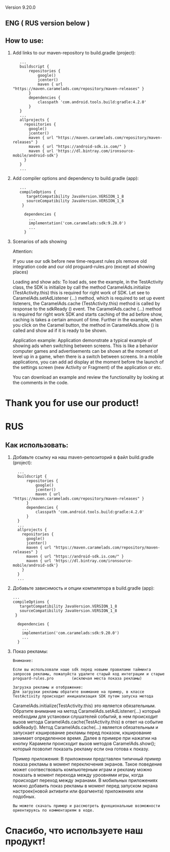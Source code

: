 Version 9.20.0

## ENG ( RUS version below )


## How to use:

1. Add links to our maven-repository to build.gradle (project):

          ...
          buildscript {
              repositories {
                  google()
                  jcenter()
                  maven { url "https://maven.caramelads.com/repository/maven-releases" }
              }
              dependencies {
                  classpath 'com.android.tools.build:gradle:4.2.0'
              }
          }
          ...
          allprojects {
            repositories {
              google()
              jcenter()
              maven { url "https://maven.caramelads.com/repository/maven-releases" }
              maven { url "https://android-sdk.is.com/" }
              maven { url 'https://dl.bintray.com/ironsource-mobile/android-sdk'}
            }
          }
          ...


2. Add compiler options and dependency to build.gradle (app):

          ...
          compileOptions {
             targetCompatibility JavaVersion.VERSION_1_8
             sourceCompatibility JavaVersion.VERSION_1_8
           }

            dependencies {
              ...
              implementation('com.caramelads:sdk:9.20.0')
              ...
            }

3. Scenarios of ads showing

    Attention:

    If you use our sdk before new time-request rules pls remove old integration code and our old proguard-rules.pro (except ad showing places)

    Loading and show ads:
    To load ads, see the example, in the TestActivity class, the SDK is initialize by call the method CaramelAds.initialize (TestActivity.this) this is required for right work of SDK. Let see to CaramelAds.setAdListener (...) method, which is required to set up event listeners, the CaramelAds.cache (TestActivity.this) method is called by response to the sdkReady () event. The CaramelAds.cache (...) method is required for right work SDK and starts caching of the ad before show, caching is takes a certain amount of time. Further in the example, when you click on the Caramel button, the method in CaramelAds.show () is called and show ad if it is ready to be shown.

    Application example:
    Application demonstrate a typical example of showing ads when switching between screens. This is like a behavior computer games and advertisements can be shown at the moment of level up in a game, when there is a switch between screens. In a mobile applications, you can add ad display at the moment before the launch of the settings screen (new Activity or Fragment) of the application or etc.

    You can download an example and review the functionality by looking at the comments in the code.


# Thank you for use our product!


# RUS




## Как использовать:

1.	Добавьте ссылку на наш maven-репозиторий в файл build.gradle (project):

          ...
          buildscript {
              repositories {
                  google()
                  jcenter()
                  maven { url "https://maven.caramelads.com/repository/maven-releases" }
              }
              dependencies {
                  classpath 'com.android.tools.build:gradle:4.2.0'
              }
          }
          ...
          allprojects {
            repositories {
              google()
              jcenter()
              maven { url "https://maven.caramelads.com/repository/maven-releases" }
              maven { url "https://android-sdk.is.com/" }
              maven { url 'https://dl.bintray.com/ironsource-mobile/android-sdk'}
            }
          }
          ...

2.	Добавьте зависимость и опции компилятора в build.gradle (app):

        ...
        compileOptions {
           targetCompatibility JavaVersion.VERSION_1_8
           sourceCompatibility JavaVersion.VERSION_1_8
         }

          dependencies {
            ...
            implementation('com.caramelads:sdk:9.20.0')
            ...
          }

3.	Показ рекламы:

    	Внимание:

    	Если вы использовали наше sdk перед новыми правилами тайминга запросов рекламы, пожалуйста удалите старый код интеграции и старые proguard-rules.pro		(исключая места показа рекламы)

    	Загрузка рекламы и отображение:
    	Для загрузки рекламы обратите внимание на пример, в классе TestActivity происходит инициализация SDK путем запуска метода
      CaramelAds.initialize(TestActivity.this) это является обязательным. Обратите внимание на метод CaramelAds.setAdListener(...) который необходим для установки слушателей событий, в нем происходит вызов метода CaramelAds.cache(TestActivity.this) в ответ на событие sdkReady(). Метод CaramelAds.cache(...) является обязательным и запускает кэширование рекламы перед показом, кэширование занимает определенное время. Далее в примере при нажатии на кнопку Карамели происходит вызов методов CaramelAds.show(); который позволит показать рекламу если она готова к показу.

      Пример приложения:
      В приложении представлен типичный пример показа рекламы в момент переключения экранов. Такое поведение может соотвествовать компьютерным играм и рекламу можно показать в момент перехода между уроовнями игры, когда происходит переход между экранами. В мобильных приложениях можно добавить показ рекламы в момент перед запуском экрана настроек(новой активити или фрагмента) приложениях или подобных.

    	Вы можете скачать пример и рассмотреть функциональные возможности ориентируясь по комментариям в коде.



# Спасибо, что используете наш продукт!
